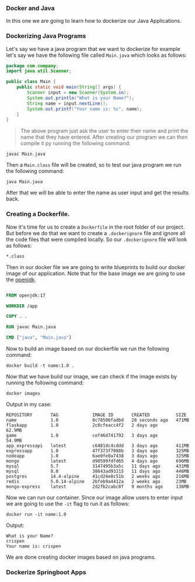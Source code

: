 ### Docker and Java

In this one we are going to learn how to dockerize our Java Applications.

### Dockerizing Java Programs

Let's say we have a java program that we want to dockerize for example let's say we have the following file called `Main.java` which looks as follows:

```java
package com.company;
import java.util.Scanner;

public class Main {
    public static void main(String[] args) {
        Scanner input = new Scanner(System.in);
        System.out.println("What is your Name?");
        String name = input.nextLine();
        System.out.printf("Your name is: %s", name);
    }
}
```

> The above program just ask the user to enter their name and print the name that they have entered. After creating our program we can then compile it py running the following command:

```shell
javac Main.java
```

Then a `Main.class` file will be created, so to test our java program we run the following command:

```shell
java Main.java
```

After that we will be able to enter the name as user input and get the results back.

### Creating a Dockerfile.

Now it's time for us to create a `Dockerfile` in the root folder of our project. But before we do that we want to create a `.dockerignore` file and ignore all the code files that were compiled locally. So our `.dockerignore` file will look as follows:

```shell
*.class
```

Then in our docker file we are going to write blueprints to build our docker image of our application. Note that for the base image we are going to use the [openjdk](https://hub.docker.com/_/openjdk).

```Dockerfile

FROM openjdk:17

WORKDIR /app

COPY . .

RUN javac Main.java

CMD ["java", "Main.java"]
```

Now to build an image based on our dockerfile we run the following command:

```shell
docker build -t name:1.0 .
```

Now that we have build our image, we can check if the image exists by running the following command:

```shell
docker images
```

Output in my case:

```shell
REPOSITORY       TAG             IMAGE ID       CREATED          SIZE
name             1.0             8c78506fadbd   28 seconds ago   471MB
flaskapp         1.0             2c8cfeacc4f2   2 days ago       62.9MB
game             1.0             cef46d741792   3 days ago       54.9MB
app_expressapi   latest          c6481dc4cddd   3 days ago       411MB
expressapp       1.0             47f373f7088b   3 days ago       325MB
nodeapp          1.0             6ae0fe0a7438   3 days ago       325MB
mongo            latest          d98599fdfd65   4 days ago       696MB
mysql            5.7             3147495b3a5c   11 days ago      431MB
mysql            8.0             38643ad93215   11 days ago      446MB
postgres         14.4-alpine     41cd24e8c51b   2 weeks ago      216MB
redis            5.0.14-alpine   2bfeb9a4412a   2 weeks ago      23MB
mongo-express    latest          2d2fb2cabc8f   9 months ago     136MB
```

Now we can run our container. Since our image allow users to enter input we are going to use the `-it` flag to run it as follows:

```shell
docker run -it name:1.0
```

Output:

```shell
What is your Name?
crispen
Your name is: crispen
```

We are done creating docker images based on java programs.

### Dockerize Springboot Apps
